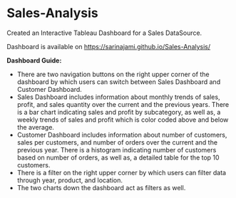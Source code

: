 # Sales-Analysis
Created an Interactive Tableau Dashboard for a Sales DataSource.

Dashboard is available on https://sarinajami.github.io/Sales-Analysis/

**Dashboard Guide:**

* There are two navigation buttons on the right upper corner of the dashboard by which users can switch between Sales Dashboard and Customer Dashboard.
* Sales Dashboard includes information about monthly trends of sales, profit, and sales quantity over the current and the previous years. There is a bar chart indicating sales and profit by subcategory, as well as, a weekly trends of sales and profit which is color coded above and below the average.
* Customer Dashboard includes information about number of customers, sales per customers, and number of orders over the current and the previous year. There is a histogram indicating number of customers based on number of orders, as well as, a detailed table for the top 10 customers.
* There is a filter on the right upper corner by which users can filter data through year, product, and location.
* The two charts down the dashboard act as filters as well.
